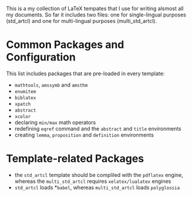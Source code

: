 This is a my collection of LaTeX tempates that I use for writing alsmost all my documents. So far it includes two files: one for single-lingual 
purposes (std_artcl) and one for multi-lingual purposes (multi_std_artcl).

Common Packages and Configuration
====================================

This list includes packages that are pre-loaded in every template:

* `mathtools`, `amssymb` and `amsthm`
* `enumitem` 
* `biblatex`
* `xpatch`
* `abstract`
* `xcolor`
* declaring `min/max` math operators
* redefining `eqref` command and the `abstract` and `title` environments
* creating `lemma`, `proposition` and `definition` environments

Template-related Packages
===========================

* the `std_artcl` template should be compliled with the `pdflatex` engine, whereas the `multi_std_artcl` requires `xelatex/lualatex` engines
* `std_artcl` loads 
  *`babel`, whereas `multi_std_artcl` loads `polyglossia`
